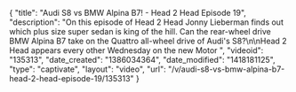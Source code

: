 {
    "title": "Audi S8 vs BMW Alpina B7! - Head 2 Head Episode 19",
    "description": "On this episode of Head 2 Head Jonny Lieberman finds out which plus size super sedan is king of the hill. Can the rear-wheel drive BMW Alpina B7 take on the Quattro all-wheel drive of Audi's S8?\n\nHead 2 Head appears every other Wednesday on the new Motor ",
    "videoid": "135313",
    "date_created": "1386034364",
    "date_modified": "1418181125",
    "type": "captivate",
    "layout": "video",
    "url": "\/v\/audi-s8-vs-bmw-alpina-b7-head-2-head-episode-19\/135313"
}